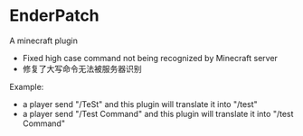 # EnderPatch
A minecraft plugin
- Fixed high case command not being recognized by Minecraft server
- 修复了大写命令无法被服务器识别

Example:
- a player send "/TeSt" and this plugin will translate it into "/test" 
- a player send "/Test Command" and this plugin will translate it into "/test Command"
